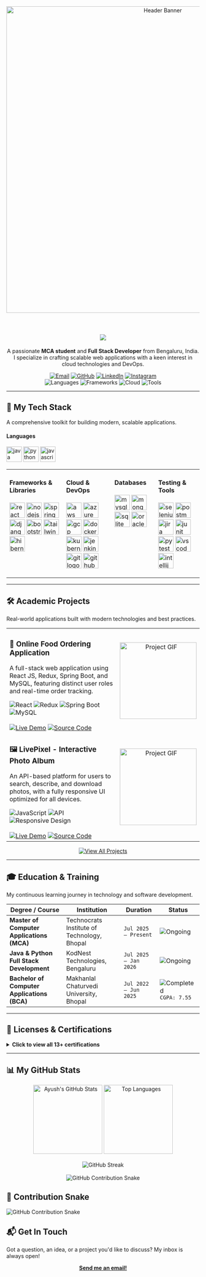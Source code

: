 <div align="center">
  <img src="https://media.giphy.com/media/qgQUggAC3Pfv687qPC/giphy.gif" width="800" alt="Header Banner"/>
</div>
<br/>

<h1 align="center">
  <img src="https://readme-typing-svg.herokuapp.com?font=Fira+Code&size=28&pause=1000&color=00BFFF&center=true&vCenter=true&width=600&lines=Hi+👋+I'm+Ayush+Narware;Full+Stack+Developer;Cloud+%26+DevOps+Enthusiast;Transforming+Ideas+Into+Reality!"/>
</h1>

<p align="center">
  A passionate <b>MCA student</b> and <b>Full Stack Developer</b> from Bengaluru, India. I specialize in crafting scalable web applications with a keen interest in cloud technologies and DevOps.
</p>

<div align="center">
  <a href="mailto:ayushnarware04@gmail.com"><img src="https://img.shields.io/badge/Gmail-D14836?style=for-the-badge&logo=gmail&logoColor=white" alt="Email"></a>
  <a href="https://github.com/ayushnarware"><img src="https://img.shields.io/badge/GitHub-181717?style=for-the-badge&logo=github&logoColor=white" alt="GitHub"></a>
  <a href="https://www.linkedin.com/in/ayushnarware"><img src="https://img.shields.io/badge/LinkedIn-0A66C2?style=for-the-badge&logo=linkedin&logoColor=white" alt="LinkedIn"></a>
  <a href="https://www.instagram.com/mr_ayush192/"><img src="https://img.shields.io/badge/Instagram-E4405F?style=for-the-badge&logo=instagram&logoColor=white" alt="Instagram"></a>
</div>

<div align="center">
  <img src="https://img.shields.io/badge/3+-Programming%20Languages-00BFFF?style=for-the-badge&logo=Code&logoColor=white" alt="Languages">
  <img src="https://img.shields.io/badge/7+-Frameworks%20&%20Libraries-8A2BE2?style=for-the-badge&logo=React&logoColor=white" alt="Frameworks">
  <img src="https://img.shields.io/badge/3+-Cloud%20Platforms-FF7F50?style=for-the-badge&logo=Amazon-AWS&logoColor=white" alt="Cloud">
  <img src="https://img.shields.io/badge/10+-Dev%20Tools-4682B4?style=for-the-badge&logo=Visual-Studio-Code&logoColor=white" alt="Tools">
</div>

---

## 🚀 My Tech Stack

A comprehensive toolkit for building modern, scalable applications.


<table width="100>
  <tr>
    <td valign="top">
      <h4>Languages</h4>
      <p align="left">
        <img src="https://cdn.jsdelivr.net/gh/devicons/devicon/icons/java/java-original.svg" height="40" alt="java logo" />
        <img src="https://cdn.jsdelivr.net/gh/devicons/devicon/icons/python/python-original.svg" height="40" alt="python logo" />
        <img src="https://cdn.jsdelivr.net/gh/devicons/devicon/icons/javascript/javascript-original.svg" height="40" alt="javascript logo" />
      </p>
    </td>
    <td valign="top">
      <h4>Frameworks & Libraries</h4>
      <p align="left">
        <img src="https://cdn.jsdelivr.net/gh/devicons/devicon/icons/react/react-original.svg" height="40" alt="react logo" />
        <img src="https://cdn.jsdelivr.net/gh/devicons/devicon/icons/nodejs/nodejs-original.svg" height="40" alt="nodejs logo" />
        <img src="https://cdn.jsdelivr.net/gh/devicons/devicon/icons/spring/spring-original.svg" height="40" alt="spring logo" />
        <img src="https://cdn.jsdelivr.net/gh/devicons/devicon/icons/django/django-plain.svg" height="40" alt="django logo" />
        <img src="https://cdn.jsdelivr.net/gh/devicons/devicon/icons/bootstrap/bootstrap-original.svg" height="40" alt="bootstrap logo" />
        <img src="https://cdn.jsdelivr.net/gh/devicons/devicon/icons/tailwindcss/tailwindcss-original-wordmark.svg" height="40" alt="tailwindcss logo" />
        <img src="https://cdn.jsdelivr.net/gh/devicons/devicon/icons/hibernate/hibernate-original.svg" height="40" alt="hibernate logo" />
      </p>
    </td>
    <td valign="top" >
      <h4>Cloud & DevOps          </h4>
      <p align="left">
        <img src="https://skillicons.dev/icons?i=aws" height="40" alt="aws logo" />
        <img src="https://cdn.jsdelivr.net/gh/devicons/devicon/icons/azure/azure-original.svg" height="40" alt="azure logo" />
        <img src="https://cdn.jsdelivr.net/gh/devicons/devicon/icons/googlecloud/googlecloud-original.svg" height="40" alt="gcp logo" />
        <img src="https://skillicons.dev/icons?i=docker" height="40" alt="docker logo" />
        <img src="https://cdn.jsdelivr.net/gh/devicons/devicon/icons/kubernetes/kubernetes-plain.svg" height="40" alt="kubernetes logo" />
        <img src="https://cdn.jsdelivr.net/gh/devicons/devicon/icons/jenkins/jenkins-line.svg" height="40" alt="jenkins logo" />
        <img src="https://cdn.jsdelivr.net/gh/devicons/devicon/icons/git/git-original.svg" height="40" alt="git logo" />
        <img src="https://skillicons.dev/icons?i=github" height="40" alt="github logo" />
      </p>
    </td>
      <td valign="top" >
      <h4>Databases</h4>
      <p align="left">
        <img src="https://cdn.jsdelivr.net/gh/devicons/devicon/icons/mysql/mysql-original.svg" height="40" alt="mysql logo" />
        <img src="https://cdn.jsdelivr.net/gh/devicons/devicon/icons/mongodb/mongodb-original.svg" height="40" alt="mongodb logo" />
        <img src="https://cdn.jsdelivr.net/gh/devicons/devicon/icons/sqlite/sqlite-original.svg" height="40" alt="sqlite logo" />
        <img src="https://cdn.jsdelivr.net/gh/devicons/devicon/icons/oracle/oracle-original.svg" height="40" alt="oracle logo" />
      </p>
    </td>
    <td valign="top" >
      <h4>Testing & Tools</h4>
      <p align="left">
        <img src="https://cdn.jsdelivr.net/gh/devicons/devicon/icons/selenium/selenium-original.svg" height="40" alt="selenium logo" />
        <img src="https://skillicons.dev/icons?i=postman" height="40" alt="postman logo" />
        <img src="https://cdn.jsdelivr.net/gh/devicons/devicon/icons/jira/jira-original.svg" height="40" alt="jira logo" />
        <img src="https://cdn.jsdelivr.net/gh/devicons/devicon/icons/junit/junit-original.svg" height="40" alt="junit logo" />
        <img src="https://cdn.jsdelivr.net/gh/devicons/devicon/icons/pytest/pytest-original.svg" height="40" alt="pytest logo" />
        <img src="https://cdn.jsdelivr.net/gh/devicons/devicon/icons/vscode/vscode-original.svg" height="40" alt="vscode logo" />
        <img src="https://cdn.jsdelivr.net/gh/devicons/devicon/icons/intellij/intellij-original.svg" height="40" alt="intellij logo" />
      </p>
    </td>
  </tr>
</table>

---

## 🛠️ Academic Projects

Real-world applications built with modern technologies and best practices.

<table>
  <tr>
    <td width="60%">
      <h3>🍔 Online Food Ordering Application</h3>
      <p>A full-stack web application using React JS, Redux, Spring Boot, and MySQL, featuring distinct user roles and real-time order tracking.</p>
      <div>
        <img src="https://img.shields.io/badge/React-61DAFB?style=flat-square&logo=react&logoColor=black" alt="React">
        <img src="https://img.shields.io/badge/Redux-764ABC?style=flat-square&logo=redux&logoColor=white" alt="Redux">
        <img src="https://img.shields.io/badge/Spring_Boot-6DB33F?style=flat-square&logo=spring&logoColor=white" alt="Spring Boot">
        <img src="https://img.shields.io/badge/MySQL-4479A1?style=flat-square&logo=mysql&logoColor=white" alt="MySQL">
      </div>
      <br/>
      <a href="https://ayushnarware.github.io/OnlineFood/"><img src="https://img.shields.io/badge/View_Live-00BFFF?style=for-the-badge" alt="Live Demo"></a>
      <a href="https://github.com/ayushnarware/OnlineFood"><img src="https://img.shields.io/badge/Source_Code-8A2BE2?style=for-the-badge&logo=github" alt="Source Code"></a>
    </td>
    <td width="40%" align="center">
      <img src="https://media.giphy.com/media/3o7TKSjRrfIPjeiVyE/giphy.gif" alt="Project GIF" width="200">
    </td>
  </tr>
  <tr>
    <td width="60%">
      <h3>🖼️ LivePixel - Interactive Photo Album</h3>
      <p>An API-based platform for users to search, describe, and download photos, with a fully responsive UI optimized for all devices.</p>
      <div>
        <img src="https://img.shields.io/badge/JavaScript-F7DF1E?style=flat-square&logo=javascript&logoColor=black" alt="JavaScript">
        <img src="https://img.shields.io/badge/API-Integration-FF6C37?style=flat-square" alt="API">
        <img src="https://img.shields.io/badge/Responsive-Design-E34F26?style=flat-square" alt="Responsive Design">
      </div>
      <br/>
      <a href="https://ayushnarware.github.io/LivePixe/"><img src="https://img.shields.io/badge/View_Live-00BFFF?style=for-the-badge" alt="Live Demo"></a>
      <a href="https://github.com/ayushnarware/LivePixel"><img src="https://img.shields.io/badge/Source_Code-8A2BE2?style=for-the-badge&logo=github" alt="Source Code"></a>
    </td>
    <td width="40%" align="center">
      <img src="https://media.giphy.com/media/1d5YDhg32c7i83G3M6/giphy.gif" alt="Project GIF" width="200">
    </td>
  </tr>
</table>
<p align="center">
  <a href="https://github.com/ayushnarware?tab=repositories">
    <img src="https://img.shields.io/badge/View_All_Projects-181717?style=for-the-badge&logo=github" alt="View All Projects">
  </a>
</p>

---

## 🎓 Education & Training

My continuous learning journey in technology and software development.

| Degree / Course                             | Institution                                    | Duration             | Status                                                                                                   |
| ------------------------------------------- | ---------------------------------------------- | -------------------- | -------------------------------------------------------------------------------------------------------- |
| **Master of Computer Applications (MCA)** | Technocrats Institute of Technology, Bhopal    | `Jul 2025 – Present` | <img src="https://img.shields.io/badge/Ongoing-blue?style=flat-square" alt="Ongoing">                   |
| **Java & Python Full Stack Development** | KodNest Technologies, Bengaluru                | `Jul 2025 – Jan 2026`  | <img src="https://img.shields.io/badge/Ongoing-blue?style=flat-square" alt="Ongoing">                   |
| **Bachelor of Computer Applications (BCA)** | Makhanlal Chaturvedi University, Bhopal        | `Jul 2022 – Jun 2025`  | <img src="https://img.shields.io/badge/Completed-green?style=flat-square" alt="Completed"> `CGPA: 7.55` |

---

## 📜 Licenses & Certifications

<details>
<summary><b>Click to view all 13+ certifications</b></summary>
<br>

| Certification                                       | Issued By             | Date       |
| --------------------------------------------------- | --------------------- | ---------- |
| Oracle Cloud Infrastructure Data Science Professional | Oracle University     | `Aug 2025` |
| NodeJs + ExpressJs + MongoDB                        | Knowledge Gate        | `Aug 2025` |
| React and Redux Certification                       | Complete Coding       | `Dec 2024` |
| Git and GitHub Course                               | Geekster              | `Nov 2024` |
| JavaScript Certification Test                       | Complete Coding       | `Nov 2024` |
| Data Structures & Algorithms in Java                | DataFlair             | `Sep 2024` |
| Introduction to JavaScript                          | DataFlair             | `Aug 2024` |
| Interactive Photo Album Project                     | Geekster              | `Jul 2024` |
| SQL Certification: Basic to Advanced                | Geekster              | `Jul 2024` |
| GIAC Python Coder (GPYC)                            | Great Learning        | `May 2024` |
| Mastering JavaScript Fundamentals                   | Geekster              | `May 2024` |
| OOPs in Java                                        | Great Learning        | `May 2024` |
| Responsive Landing Page with HTML/CSS               | Geekster              | `Apr 2024` |

</details>

---

## 📊 My GitHub Stats

<div align="center">
  <img src="https://github-readme-stats.vercel.app/api?username=ayushnarware&show_icons=true&theme=tokyonight&hide_border=true&bg_color=0D1117&title_color=00BFFF&icon_color=8A2BE2" height="180" alt="Ayush's GitHub Stats"/>
  <img src="https://github-readme-stats.vercel.app/api/top-langs/?username=ayushnarware&layout=compact&theme=tokyonight&hide_border=true&bg_color=0D1117&title_color=00BFFF&icon_color=8A2BE2" height="180" alt="Top Languages"/>
  <br/><br/>
  <img src="https://github-readme-streak-stats.herokuapp.com/?user=ayushnarware&theme=tokyonight&hide_border=true&background=0D1117&stroke=00BFFF&ring=8A2BE2&fire=FF7F50&currStreakLabel=00BFFF" alt="GitHub Streak"/>
  <br/><br/>
  <img src="https://raw.githubusercontent.com/ayushnarware/ayushnarware/output/github-contribution-grid-snake.svg" alt="GitHub Contribution Snake"/>

</div>

## 🐍 Contribution Snake

![GitHub Contribution Snake](https://raw.githubusercontent.com/ayushnarware/ayushnarware/output/github-contribution-grid-snake.svg)
## 📬 Get In Touch

Got a question, an idea, or a project you'd like to discuss? My inbox is always open!

<p align="center">
  <b><a href="mailto:ayushnarware04@gmail.com">Send me an email!</a></b>
</p>
